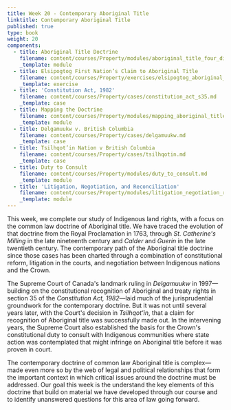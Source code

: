 ```yaml
---
title: Week 20 - Contemporary Aboriginal Title
linktitle: Contemporary Aboriginal Title
published: true
type: book
weight: 20
components:
  - title: Aboriginal Title Doctrine
    filename: content/courses/Property/modules/aboriginal_title_four_dimensions.md
    _template: module
  - title: Elsipogtog First Nation’s Claim to Aboriginal Title
    filename: content/courses/Property/exercises/elsipogtog_aboriginal_title.md
    _template: exercise
  - title: 'Constitution Act, 1982'
    filename: content/courses/Property/cases/constitution_act_s35.md
    _template: case
  - title: Mapping the Doctrine
    filename: content/courses/Property/modules/mapping_aboriginal_title_doctrine.md
    _template: module
  - title: Delgamuukw v. British Columbia
    filename: content/courses/Property/cases/delgamuukw.md
    _template: case
  - title: Tsilhqot’in Nation v British Columbia
    filename: content/courses/Property/cases/tsilhqotin.md
    _template: case
  - title: Duty to Consult
    filename: content/courses/Property/modules/duty_to_consult.md
    _template: module
  - title: 'Litigation, Negotiation, and Reconciliation'
    filename: content/courses/Property/modules/litigation_negotiation_reconciliation.md
    _template: module
---
```





This week, we complete our study of Indigenous land rights, with a focus on the common law doctrine of Aboriginal title. We have traced the evolution of that doctrine from the Royal Proclamation in 1763, through *St. Catherine's Milling* in the late nineteenth century and *Calder* and *Guerin* in the late twentieth century. The contemporary path of the Aboriginal title doctrine since those cases has been charted through a combination of constitutional reform, litigation in the courts, and negotiation between Indigenous nations and the Crown. 

The Supreme Court of Canada's landmark ruling in *Delgamuukw* in 1997—building on the constitutional recognition of Aboriginal and treaty rights in section 35 of the *Constitution Act, 1982*—laid much of the jurisprudential groundwork for the contemporary doctrine. But it was not until several years later, with the Court's decision in *Tsilhqot'in*, that a claim for recognition of Aboriginal title was successfully made out. In the intervening years, the Supreme Court also established the basis for the Crown's constitutional duty to consult with Indigenous communities where state action was contemplated that might infringe on Aboriginal title before it was proven in court.

The contemporary doctrine of common law Aboriginal title is complex—made even more so by the web of legal and political relationships that form the important context in which critical issues around the doctrine must be addressed. Our goal this week is the understand the key elements of this doctrine that build on material we have developed through our course and to identify unanswered questions for this area of law going forward.
